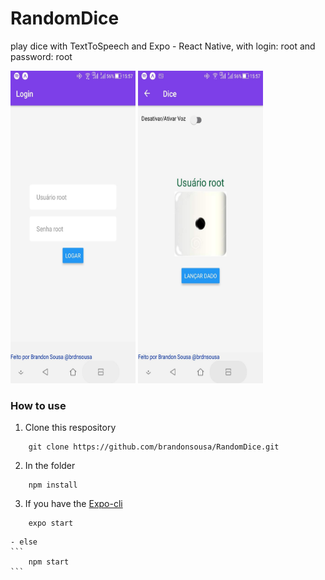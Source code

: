 # RandomDice
play dice with TextToSpeech and Expo - React Native, with login: root and password: root

<img src="https://github.com/brandonsousa/RandomDice/blob/master/assets/login.jpg" width="200" height="500"/>
<img src="https://github.com/brandonsousa/RandomDice/blob/master/assets/play.jpg" width="200" height="500"/>

### How to use
1. Clone this respository
```
    git clone https://github.com/brandonsousa/RandomDice.git
```
2. In the folder
```
    npm install
```
3. If you have the [Expo-cli](https://expo.io/tools#cli)
```
    expo start
```
    - else
    ```
        npm start
    ```

